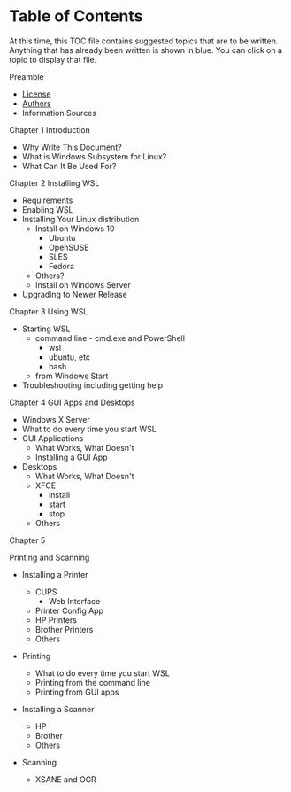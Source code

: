 # Table of Contents
At this time, this TOC file contains suggested topics that are to
be written.
Anything that has already been written is shown in blue. You can click on a topic to 
display that file.

Preamble
- [License](0010-License.md)
- [Authors](0020-Authors.md)
- Information Sources

Chapter 1 Introduction
- Why Write This Document?
- What is Windows Subsystem for Linux?
- What Can It Be Used For?

Chapter 2 Installing WSL
- Requirements
- Enabling WSL
- Installing Your Linux distribution
  - Install on Windows 10
    - Ubuntu
    - OpenSUSE
    - SLES
    - Fedora
   - Others?
  - Install on Windows Server
- Upgrading to Newer Release

Chapter 3 Using WSL
- Starting WSL
  - command line - cmd.exe and PowerShell
    - wsl
    - ubuntu, etc
	- bash
  - from Windows Start
- Troubleshooting including getting help

Chapter 4 GUI Apps and Desktops
- Windows X Server
- What to do every time you start WSL
- GUI Applications
  - What Works, What Doesn't
  - Installing a GUI App
- Desktops
  - What Works, What Doesn't
  - XFCE
	- install
	- start
	- stop
  - Others

Chapter 5

Printing and Scanning
- Installing a Printer
  - CUPS
    - Web Interface
  - Printer Config App
  - HP Printers
  - Brother Printers
  - Others
- Printing
  - What to do every time you start WSL
  - Printing from the command line
  - Printing from GUI apps

- Installing a Scanner
  - HP
  - Brother
  - Others
- Scanning
  - XSANE and OCR
